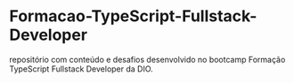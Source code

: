 # Formacao-TypeScript-Fullstack-Developer
repositório com conteúdo e desafios desenvolvido no bootcamp Formação TypeScript Fullstack Developer da DIO.
